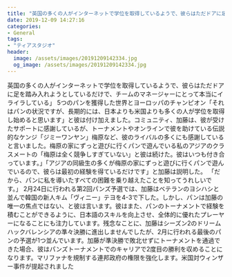 ```yaml
---
title: "英国の多くの人がインターネットで学位を取得しているようで、彼らはただドアに足を踏み入れようとしているだけで、チームのマネージャーにとって本当にイライラしている」 5つのパンを獲得した世界とヨーロッパのチャンピオン「それはパンの状況ですが、長期的には、日本よりも米国よりも多くの人が学位を取得し始めると思います」と彼は付け加えました。"
date: 2019-12-09 14:27:16
categories:
- General
tags:
- "ティアスタジオ"
header:
  image: /assets/images/20191209142334.jpg
  og_image: /assets/images/20191209142334.jpg
---
```


英国の多くの人がインターネットで学位を取得しているようで、彼らはただドアに足を踏み入れようとしているだけで、チームのマネージャーにとって本当にイライラしている」 5つのパンを獲得した世界とヨーロッパのチャンピオン「それはパンの状況ですが、長期的には、日本よりも米国よりも多くの人が学位を取得し始めると思います」と彼は付け加えました。コミュニティ、加藤は、彼が受けたサポートに感謝しているが、トーナメントやオンラインで彼を助けている伝説的なケンジ「ジミーワンヤン」梅原など、彼のライバルの多くにも感謝していると言いました。梅原の家にずっと遊びに行くパンで遊んでいる私のアジアのクラスメートの「梅原は全く競争しすぎていない」と彼は続けた。彼はいつも付き合っています。」「アジアの同級生の多くが梅原の家にずっと遊びに行くパンで遊んでいるので、彼らは最初の経験を得ているだけです」と加藤は説明した。 「だから、パンに私を導いたすべての困難を乗り越えたことを知ってうれしいです。」 2月24日に行われる第2回パンズ予選では、加藤はベテランのヨシハシと並んで韓国の新人キム「ヴィニー」テヨを4-3で下した。しかし、パンは加藤の唯一の焦点ではない、と彼は言います。彼はまた、パンのトーナメントで経験を積むことができるように、日本語のスキルを向上させ、全体的に優れたプレーヤーになることにも注力しています。残念なことに、加藤はシーズン2のドリームハックバレンシアの準々決勝に進出しませんでしたが、2月に行われる最後のパンの予選が1つ並んでいます。加藤が準決勝で敗北せずにトーナメントを通過できた場合、彼はパンズトーナメントでのキャリアで2度目の勝利を収めることになります。マリファナを規制する連邦政府の権限を強化します。米国対ウィンザー事件が提起されました
